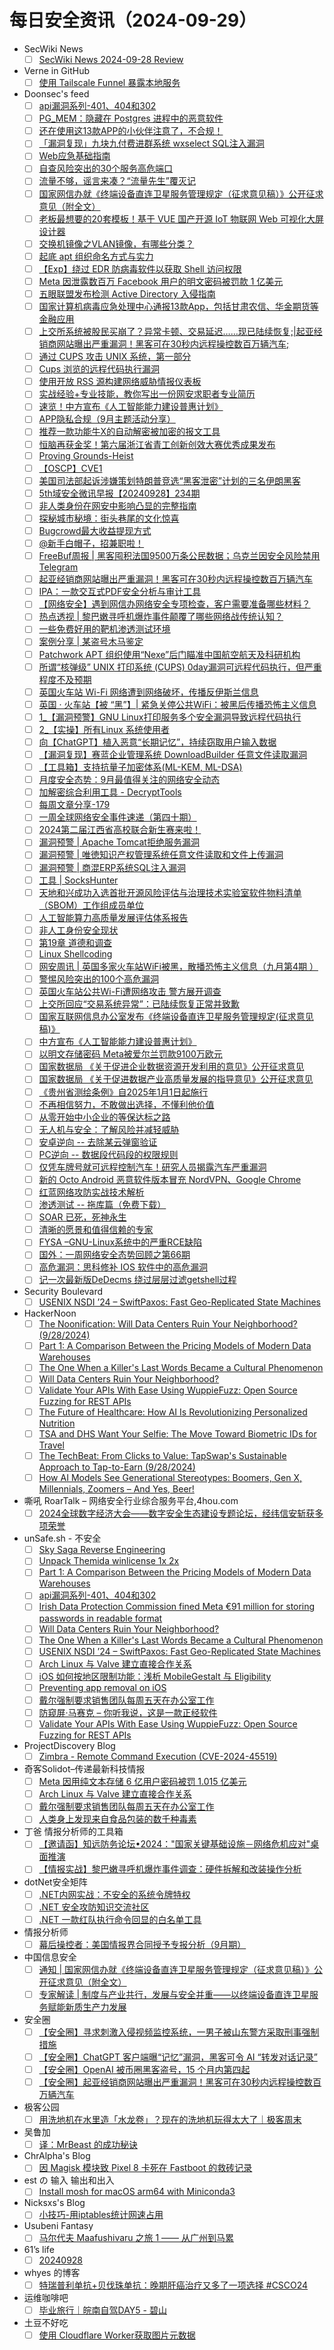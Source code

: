 # 每日安全资讯（2024-09-29）

- SecWiki News
  - [ ] [SecWiki News 2024-09-28 Review](http://www.sec-wiki.com/?2024-09-28)
- Verne in GitHub
  - [ ] [使用 Tailscale Funnel 暴露本地服务](https://blog.einverne.info/post/2024/09/tailscale-funnel.html)
- Doonsec's feed
  - [ ] [api漏洞系列-401、404和302](https://mp.weixin.qq.com/s?__biz=MzIzMTIzNTM0MA==&mid=2247495975&idx=1&sn=db6b0aefc65adf02759bda48c194704a)
  - [ ] [PG_MEM：隐藏在 Postgres 进程中的恶意软件](https://mp.weixin.qq.com/s?__biz=Mzg4OTI0MDk5MQ==&mid=2247492702&idx=1&sn=ffa275eee4f7f1dcae4fcfdbe45aec97)
  - [ ] [还在使用这13款APP的小伙伴注意了，不合规！](https://mp.weixin.qq.com/s?__biz=MzkwNjY1Mzc0Nw==&mid=2247485936&idx=1&sn=fc99d75798e7e75cc2e499e81405dfdd)
  - [ ] [「漏洞复现」九块九付费进群系统 wxselect SQL注入漏洞](https://mp.weixin.qq.com/s?__biz=MzkyNDY3MTY3MA==&mid=2247485585&idx=1&sn=c711481e190027598179924e34fcfb23)
  - [ ] [Web应急基础指南](https://mp.weixin.qq.com/s?__biz=MzkzNTYwMTk4Mw==&mid=2247487804&idx=1&sn=ab255aa57b214a1e2e1431cd5176176f)
  - [ ] [自查风险突出的30个服务高危端口](https://mp.weixin.qq.com/s?__biz=MzI0NzE4ODk1Mw==&mid=2652093674&idx=1&sn=34e082ea6b3bf7d13679cd193898cd88)
  - [ ] [流量不够，谣言来凑？“流量先生”覆灭记](https://mp.weixin.qq.com/s?__biz=MzI0NzE4ODk1Mw==&mid=2652093674&idx=2&sn=65c868e8d37b33352c644f761e3a8ade)
  - [ ] [国家网信办就《终端设备直连卫星服务管理规定（征求意见稿）》公开征求意见（附全文）](https://mp.weixin.qq.com/s?__biz=MzkwMTMyMDQ3Mw==&mid=2247594318&idx=1&sn=6c234ef84a968325d3bf1d29f56b4d58)
  - [ ] [老板最想要的20套模板！基于 VUE 国产开源 IoT 物联网 Web 可视化大屏设计器](https://mp.weixin.qq.com/s?__biz=MjM5OTA4MzA0MA==&mid=2454935246&idx=1&sn=eb459097a7ced76f096b534e943a32c2)
  - [ ] [交换机镜像之VLAN镜像，有哪些分类？](https://mp.weixin.qq.com/s?__biz=MzUyNTExOTY1Nw==&mid=2247526843&idx=1&sn=feae70f9f23a5ef6659157e319bbcb37)
  - [ ] [起底 apt 组织命名方式与实力](https://mp.weixin.qq.com/s?__biz=MzkzNDIzNDUxOQ==&mid=2247490346&idx=1&sn=eac5e4b50881cc3d02490ae47d7f7091)
  - [ ] [【Exp】绕过 EDR 防病毒软件以获取 Shell 访问权限](https://mp.weixin.qq.com/s?__biz=MzkzNDIzNDUxOQ==&mid=2247490346&idx=2&sn=e677ac0fbbe56316f33dcfe83c2faa03)
  - [ ] [Meta 因泄露数百万 Facebook 用户的明文密码被罚款 1 亿美元](https://mp.weixin.qq.com/s?__biz=MzkzNDIzNDUxOQ==&mid=2247490346&idx=3&sn=adbe62068920fc8c5d2ae55b9266beae)
  - [ ] [五眼联盟发布检测 Active Directory 入侵指南](https://mp.weixin.qq.com/s?__biz=MzkzNDIzNDUxOQ==&mid=2247490346&idx=4&sn=8fe355a62d535f2bca8514236c7acd0e)
  - [ ] [国家计算机病毒应急处理中心通报13款App，包括甘肃农信、华金期货等金融应用](https://mp.weixin.qq.com/s?__biz=MzIxMDIwODM2MA==&mid=2653930861&idx=1&sn=e85ea426b3b96507c27824c413c5e0ba)
  - [ ] [上交所系统被股民买崩了？异常卡顿、交易延迟……现已陆续恢复;|起亚经销商网站曝出严重漏洞！黑客可在30秒内远程操控数百万辆汽车;](https://mp.weixin.qq.com/s?__biz=MzAxMjE3ODU3MQ==&mid=2650601088&idx=1&sn=0c99dc169f2ebe2626e133081e85d7cb)
  - [ ] [通过 CUPS 攻击 UNIX 系统，第一部分](https://mp.weixin.qq.com/s?__biz=MzAxMjYyMzkwOA==&mid=2247516775&idx=1&sn=1c429dd0cc6fd695699505fd58713d79)
  - [ ] [Cups 浏览的远程代码执行漏洞](https://mp.weixin.qq.com/s?__biz=MzAxMjYyMzkwOA==&mid=2247516775&idx=2&sn=d362c5f08126a7cf97aaf861acbd4384)
  - [ ] [使用开放 RSS 源构建网络威胁情报仪表板](https://mp.weixin.qq.com/s?__biz=MzAxMjYyMzkwOA==&mid=2247516775&idx=3&sn=319a146cd84b3f37d4937da7af9f2abe)
  - [ ] [实战经验+专业技能，教你写出一份网安求职者专业简历](https://mp.weixin.qq.com/s?__biz=Mzg4MTg0MjQ5OA==&mid=2247486748&idx=1&sn=988b824e42ffaa7eef085b8bcbe6a77c)
  - [ ] [速览！中方宣布《人工智能能力建设普惠计划》](https://mp.weixin.qq.com/s?__biz=Mzg4MDU0NTQ4Mw==&mid=2247524095&idx=2&sn=0b55a9c17dc7c2edddaf1cfcb9e03f93)
  - [ ] [APP隐私合规（9月主题活动分享）](https://mp.weixin.qq.com/s?__biz=MzI4NzA1Nzg5OA==&mid=2247485453&idx=1&sn=2c8b9d6d6b49ae9a8c5b266730962538)
  - [ ] [推荐一款功能牛X的自动解密被加密的报文工具](https://mp.weixin.qq.com/s?__biz=MzAwMjA5OTY5Ng==&mid=2247524051&idx=1&sn=c066584777ed84baf6030fa0cea7dfc7)
  - [ ] [恒脑再获金奖！第六届浙江省青工创新创效大赛优秀成果发布](https://mp.weixin.qq.com/s?__biz=MjM5NTE0MjQyMg==&mid=2650615838&idx=1&sn=4e8c1b8b54c906ea3cf6b6f0c43c6377)
  - [ ] [Proving Grounds-Heist](https://mp.weixin.qq.com/s?__biz=Mzg4NTg5MDQ0OA==&mid=2247486821&idx=1&sn=25b134e2e91caa1b60da0c92c26531a1)
  - [ ] [【OSCP】CVE1](https://mp.weixin.qq.com/s?__biz=Mzk0MDQzNzY5NQ==&mid=2247492542&idx=1&sn=a24c7d453eb5fccf8c7187c370f6c89f)
  - [ ] [美国司法部起诉涉嫌策划特朗普竞选“黑客泄密”计划的三名伊朗黑客](https://mp.weixin.qq.com/s?__biz=MzkyMjQ5ODk5OA==&mid=2247503632&idx=1&sn=86cddaca474948cb0fae1a7f116e2aaf)
  - [ ] [5th域安全微讯早报【20240928】234期](https://mp.weixin.qq.com/s?__biz=MzkyMjQ5ODk5OA==&mid=2247503632&idx=2&sn=dc14a84b26a4f38e4cd33e887c6ef83b)
  - [ ] [非人类身份在网安中影响凸显的完整指南](https://mp.weixin.qq.com/s?__biz=MzI1NjQxMzIzMw==&mid=2247494407&idx=1&sn=60e0504bca263f2be49dddf797ba657f)
  - [ ] [探秘城市秘境：街头巷尾的文化惊喜](https://mp.weixin.qq.com/s?__biz=MzI2MjcwMTgwOQ==&mid=2247491711&idx=1&sn=f47c2e3695320091e2600af8edb31035)
  - [ ] [Bugcrowd最大收益提现方式](https://mp.weixin.qq.com/s?__biz=MzI3NzI4OTkyNw==&mid=2247489467&idx=1&sn=0a302e487380cc4dc07a083706684260)
  - [ ] [@新手白帽子，招兼职啦！](https://mp.weixin.qq.com/s?__biz=MjM5NjA0NjgyMA==&mid=2651303102&idx=1&sn=6bd3abdb7109cc66aba29c207220abb3)
  - [ ] [FreeBuf周报 | 黑客囤积法国9500万条公民数据；乌克兰因安全风险禁用Telegram](https://mp.weixin.qq.com/s?__biz=MjM5NjA0NjgyMA==&mid=2651303102&idx=2&sn=6caf65310eded2694ae5c3a9921b9623)
  - [ ] [起亚经销商网站曝出严重漏洞！黑客可在30秒内远程操控数百万辆汽车](https://mp.weixin.qq.com/s?__biz=MjM5NjA0NjgyMA==&mid=2651303102&idx=3&sn=fa91293a9b750eac95bd18ebebf9fa5e)
  - [ ] [IPA：一款交互式PDF安全分析与审计工具](https://mp.weixin.qq.com/s?__biz=MjM5NjA0NjgyMA==&mid=2651303102&idx=4&sn=8051ef2807de3fa8147b7625f1093ba6)
  - [ ] [【网络安全】遇到网信办网络安全专项检查，客户需要准备哪些材料？](https://mp.weixin.qq.com/s?__biz=MzU1Mjk3MDY1OA==&mid=2247517146&idx=1&sn=711fc1181f7ab64f40761a310e32619b)
  - [ ] [热点透视 | 黎巴嫩寻呼机爆炸事件颠覆了哪些网络战传统认知？](https://mp.weixin.qq.com/s?__biz=MzI4ODQzMzk3MA==&mid=2247489144&idx=1&sn=9d80af50cc578cccd1e6c8dcf87addf0)
  - [ ] [一些免费好用的靶机渗透测试环境](https://mp.weixin.qq.com/s?__biz=MzkxNjMwNDUxNg==&mid=2247486107&idx=1&sn=666737b180684a2c5f3185720169be56)
  - [ ] [案例分享 | 某盗号木马鉴定](https://mp.weixin.qq.com/s?__biz=Mzg3NTU3NTY0Nw==&mid=2247489214&idx=1&sn=51edabd623d80c1c8ae417f9ae4d9e6a)
  - [ ] [Patchwork APT 组织使用“Nexe”后门瞄准中国航空航天及科研机构](https://mp.weixin.qq.com/s?__biz=MzI2NzAwOTg4NQ==&mid=2649792560&idx=1&sn=93985125db1187a51f14c42dd9d69eae)
  - [ ] [所谓“核弹级” UNIX 打印系统 (CUPS) 0day漏洞可远程代码执行，但严重程度不及预期](https://mp.weixin.qq.com/s?__biz=MzI2NzAwOTg4NQ==&mid=2649792560&idx=2&sn=e47d6e8a61a4c6094ecd910ca9ceeab6)
  - [ ] [英国火车站 Wi-Fi 网络遭到网络破坏，传播反伊斯兰信息](https://mp.weixin.qq.com/s?__biz=MzI2NzAwOTg4NQ==&mid=2649792560&idx=3&sn=8cb0fc546c4fa9128643d4f388abaa0f)
  - [ ] [英国 · 火车站【被 “黑”】| 紧急关停公共WiFi：被黑后传播恐怖主义信息](https://mp.weixin.qq.com/s?__biz=Mzg2MDg0ODg1NQ==&mid=2247530424&idx=1&sn=042f9206f036fa5943deb368decbc48e)
  - [ ] [1_【漏洞预警】GNU Linux打印服务多个安全漏洞导致远程代码执行](https://mp.weixin.qq.com/s?__biz=Mzg2MDg0ODg1NQ==&mid=2247530424&idx=2&sn=49f41b8f25ca827e202d8e7e3dd4eead)
  - [ ] [2_【实操】所有Linux 系统使用者](https://mp.weixin.qq.com/s?__biz=Mzg2MDg0ODg1NQ==&mid=2247530424&idx=3&sn=36d11aec7f749f072ae7cd70ec25132b)
  - [ ] [向【ChatGPT】植入恶意“长期记忆”，持续窃取用户输入数据](https://mp.weixin.qq.com/s?__biz=Mzg2MDg0ODg1NQ==&mid=2247530424&idx=4&sn=0656e024f23b1d81f5b144ac0a03fd30)
  - [ ] [【漏洞复现】赛蓝企业管理系统 DownloadBuilder 任意文件读取漏洞](https://mp.weixin.qq.com/s?__biz=MzkyMDUwOTU1MA==&mid=2247484842&idx=1&sn=036d5aa9c7d6caf62cb2248bdcfbe568)
  - [ ] [【工具箱】支持抗量子加密体系(ML-KEM, ML-DSA)](https://mp.weixin.qq.com/s?__biz=MzUwOTc3MTQyNg==&mid=2247489736&idx=1&sn=7b5040e26361ab86518c4e3b977c15fb)
  - [ ] [月度安全态势：9月最值得关注的网络安全动态](https://mp.weixin.qq.com/s?__biz=MzI4NDY2MDMwMw==&mid=2247512714&idx=1&sn=ad837d1b0ef25c6fe8ad5a942664ff87)
  - [ ] [加解密综合利用工具 - DecryptTools](https://mp.weixin.qq.com/s?__biz=MzkyNzIxMjM3Mg==&mid=2247487616&idx=1&sn=3589134900171115807e3b882885348e)
  - [ ] [每周文章分享-179](https://mp.weixin.qq.com/s?__biz=MzI1MTQwMjYwNA==&mid=2247500700&idx=1&sn=b506f5ea72fd242ae41fb20ef206ff64)
  - [ ] [一周全球网络安全事件速递（第四十期）](https://mp.weixin.qq.com/s?__biz=MzAwNTgyODU3NQ==&mid=2651127298&idx=1&sn=c7cb4990f6285482342c29b29c55c60e)
  - [ ] [2024第二届江西省高校联合新生赛来啦！](https://mp.weixin.qq.com/s?__biz=Mzg4NzcxOTI0OQ==&mid=2247486413&idx=1&sn=f300c6c5429e2cd4ef09fe2c63059dc7)
  - [ ] [漏洞预警 | Apache Tomcat拒绝服务漏洞](https://mp.weixin.qq.com/s?__biz=MzkwMTQ0NDA1NQ==&mid=2247490796&idx=1&sn=a6123b3c3e1f7ce6772dc9a7d568ea84)
  - [ ] [漏洞预警 | 唯徳知识产权管理系统任意文件读取和文件上传漏洞](https://mp.weixin.qq.com/s?__biz=MzkwMTQ0NDA1NQ==&mid=2247490796&idx=2&sn=341b147c2dd9efefb58dcf81539ec8ec)
  - [ ] [漏洞预警 | 商混ERP系统SQL注入漏洞](https://mp.weixin.qq.com/s?__biz=MzkwMTQ0NDA1NQ==&mid=2247490796&idx=3&sn=090bd94b95dbff2dee3a5ac216a2b97e)
  - [ ] [工具 | SocksHunter](https://mp.weixin.qq.com/s?__biz=MzkwMTQ0NDA1NQ==&mid=2247490796&idx=4&sn=ec90c522bc5b9318cd736ec39d9aa1d6)
  - [ ] [天地和兴成功入选首批开源风险评估与治理技术实验室软件物料清单（SBOM）工作组成员单位](https://mp.weixin.qq.com/s?__biz=MjM5Mzk0MDE2Ng==&mid=2649608208&idx=1&sn=41968fae75fd090f8d8d953a6759b1a0)
  - [ ] [人工智能算力高质量发展评估体系报告](https://mp.weixin.qq.com/s?__biz=MjM5OTk4MDE2MA==&mid=2655256223&idx=1&sn=fffd3fbe5dd59bda2ac6da9379c11fa7)
  - [ ] [非人工身份安全现状](https://mp.weixin.qq.com/s?__biz=MjM5OTk4MDE2MA==&mid=2655256223&idx=2&sn=4c5218a30db21fa3a1e85c202b07e25b)
  - [ ] [第19章 道德和调查](https://mp.weixin.qq.com/s?__biz=Mzg3NTU1OTc3Mw==&mid=2247484389&idx=1&sn=e153047dcb33d8d0c07d93504709a260)
  - [ ] [Linux Shellcoding](https://mp.weixin.qq.com/s?__biz=MzkwOTE5MDY5NA==&mid=2247500490&idx=1&sn=d0145e780b73523fcda2a71a71261772)
  - [ ] [网安周讯 | 英国多家火车站WiFi被黑，散播恐怖主义信息（九月第4期 ）](https://mp.weixin.qq.com/s?__biz=Mzg4MjQ4MjM4OA==&mid=2247519918&idx=1&sn=c8d5672847a7eca14c7343eb74389c8b)
  - [ ] [警惕风险突出的100个高危漏洞](https://mp.weixin.qq.com/s?__biz=Mzg5OTg5OTI1NQ==&mid=2247488670&idx=1&sn=bb32ace8a9ef4d320c453c944cba4648)
  - [ ] [英国火车站公共Wi-Fi遭网络攻击 警方展开调查](https://mp.weixin.qq.com/s?__biz=MzkxNTI2NTQxOA==&mid=2247494290&idx=1&sn=d1499d66dd2a5e24d16fc87c68880a7c)
  - [ ] [上交所回应“交易系统异常”：已陆续恢复正常并致歉](https://mp.weixin.qq.com/s?__biz=MzkxNTI2NTQxOA==&mid=2247494290&idx=2&sn=39522e9b71fc917f1f1f64ce555eb392)
  - [ ] [国家互联网信息办公室发布《终端设备直连卫星服务管理规定(征求意见稿)》](https://mp.weixin.qq.com/s?__biz=MzkxNTI2NTQxOA==&mid=2247494290&idx=3&sn=8caa443a643da6d1963978925d79b031)
  - [ ] [中方宣布《人工智能能力建设普惠计划》](https://mp.weixin.qq.com/s?__biz=MzkxNTI2NTQxOA==&mid=2247494290&idx=4&sn=d5c7c9cdae2dce6f9f9b51324cf3a8c4)
  - [ ] [以明文存储密码 Meta被爱尔兰罚款9100万欧元](https://mp.weixin.qq.com/s?__biz=MzkxNTI2NTQxOA==&mid=2247494290&idx=5&sn=a0fd06e94fc32324fbcc4cda6e7e7883)
  - [ ] [国家数据局 《关于促进企业数据资源开发利用的意见》公开征求意见](https://mp.weixin.qq.com/s?__biz=MzkxNTI2NTQxOA==&mid=2247494290&idx=6&sn=b547dc0ce090ef050bfef9cba142bf59)
  - [ ] [国家数据局 《关于促进数据产业高质量发展的指导意见》公开征求意见](https://mp.weixin.qq.com/s?__biz=MzkxNTI2NTQxOA==&mid=2247494290&idx=7&sn=11d99bc585ad663e7af30e690e2b9141)
  - [ ] [《贵州省测绘条例》自2025年1月1日起施行](https://mp.weixin.qq.com/s?__biz=MzkxNTI2NTQxOA==&mid=2247494290&idx=8&sn=7544eb01b1d173df49c430d9c79c6927)
  - [ ] [不再相信努力，不敢做出选择，不懂利他价值](https://mp.weixin.qq.com/s?__biz=MzUzNjkxODE5MA==&mid=2247486959&idx=1&sn=20c30a27cddbb45e2efae9c2127dbc11)
  - [ ] [从零开始中小企业的等保达标之路](https://mp.weixin.qq.com/s?__biz=Mzg4NDc0Njk1MQ==&mid=2247486330&idx=1&sn=a10d12f29b772e09e55b611fc5234d30)
  - [ ] [无人机与安全：了解风险并减轻威胁](https://mp.weixin.qq.com/s?__biz=Mzk0MzY1NDc2MA==&mid=2247484114&idx=1&sn=39fcb9189ef15cbdd99c05c06f46d8dc)
  - [ ] [安卓逆向 -- 去除某云弹窗验证](https://mp.weixin.qq.com/s?__biz=MzA4MzgzNTU5MA==&mid=2652036172&idx=1&sn=ce3850fd2b4b60969e9c6c369b5937e5)
  - [ ] [PC逆向 -- 数据段代码段的权限规则](https://mp.weixin.qq.com/s?__biz=MzA4MzgzNTU5MA==&mid=2652036172&idx=2&sn=fe3cb601b141e0c0b8510c3e4e81c7ce)
  - [ ] [仅凭车牌号就可远程控制汽车！研究人员揭露汽车严重漏洞](https://mp.weixin.qq.com/s?__biz=MzA5ODA0NDE2MA==&mid=2649786965&idx=1&sn=9d5d6532dfa21eebce12d91147a0581d)
  - [ ] [新的 Octo Android 恶意软件版本冒充 NordVPN、Google Chrome](https://mp.weixin.qq.com/s?__biz=Mzg3ODY0NTczMA==&mid=2247491219&idx=1&sn=4475e6cbc11d53f6eb56697d3e97751b)
  - [ ] [红蓝网络攻防实战技术解析](https://mp.weixin.qq.com/s?__biz=MzI4MDQ5MjY1Mg==&mid=2247514262&idx=1&sn=c81733811765e37c946eeb94f129e17a)
  - [ ] [渗透测试 -- 拖库篇（免费下载）](https://mp.weixin.qq.com/s?__biz=MzI4MDQ5MjY1Mg==&mid=2247514262&idx=2&sn=b035cc061a22bb0a7b6147815301652b)
  - [ ] [SOAR 已死，死神永生](https://mp.weixin.qq.com/s?__biz=Mzg3NTUzOTg3NA==&mid=2247513891&idx=1&sn=e5e7848837558c1808c3c5350d0d4c63)
  - [ ] [清晰的愿景和值得信赖的专家](https://mp.weixin.qq.com/s?__biz=Mzg2NjY2MTI3Mg==&mid=2247497246&idx=1&sn=bd32f3964aac544bd32aa60b1287a989)
  - [ ] [FYSA –GNU-Linux系统中的严重RCE缺陷](https://mp.weixin.qq.com/s?__biz=Mzg2NjY2MTI3Mg==&mid=2247497246&idx=2&sn=245d6a5e964aedf66d4cfbed2adcfd85)
  - [ ] [国外：一周网络安全态势回顾之第66期](https://mp.weixin.qq.com/s?__biz=MzA5MzU5MzQzMA==&mid=2652111095&idx=1&sn=3a35e038700618f6da40ebb339fe75d3)
  - [ ] [高危漏洞：思科修补 IOS 软件中的高危漏洞](https://mp.weixin.qq.com/s?__biz=MzA5MzU5MzQzMA==&mid=2652111095&idx=2&sn=5a90bb275b25a3fa20da73c1c6ee5bc6)
  - [ ] [记一次最新版DeDecms 绕过层层过滤getshell过程](https://mp.weixin.qq.com/s?__biz=MzU2NDY2OTU4Nw==&mid=2247516396&idx=1&sn=af08d004643aacb513ca28de59e897d1)
- Security Boulevard
  - [ ] [USENIX NSDI ’24 – SwiftPaxos: Fast Geo-Replicated State Machines](https://securityboulevard.com/2024/09/usenix-nsdi-24-swiftpaxos-fast-geo-replicated-state-machines/)
- HackerNoon
  - [ ] [The Noonification: Will Data Centers Ruin Your Neighborhood? (9/28/2024)](https://hackernoon.com/9-28-2024-noonification?source=rss)
  - [ ] [Part 1: A Comparison Between the Pricing Models of Modern Data Warehouses](https://hackernoon.com/part-1-a-comparison-between-the-pricing-models-of-modern-data-warehouses?source=rss)
  - [ ] [The One When a Killer's Last Words Became a Cultural Phenomenon](https://hackernoon.com/the-one-when-a-killers-last-words-became-a-cultural-phenomenon?source=rss)
  - [ ] [Will Data Centers Ruin Your Neighborhood?](https://hackernoon.com/will-data-centers-ruin-your-neighborhood?source=rss)
  - [ ] [Validate Your APIs With Ease Using WuppieFuzz: Open Source Fuzzing for REST APIs](https://hackernoon.com/validate-your-apis-with-ease-using-wuppiefuzz-open-source-fuzzing-for-rest-apis?source=rss)
  - [ ] [The Future of Healthcare: How AI Is Revolutionizing Personalized Nutrition](https://hackernoon.com/the-future-of-healthcare-how-ai-is-revolutionizing-personalized-nutrition?source=rss)
  - [ ] [TSA and DHS Want Your Selfie: The Move Toward Biometric IDs for Travel](https://hackernoon.com/tsa-and-dhs-want-your-selfie-the-move-toward-biometric-ids-for-travel?source=rss)
  - [ ] [The TechBeat: From Clicks to Value: TapSwap's Sustainable Approach to Tap-to-Earn (9/28/2024)](https://hackernoon.com/9-28-2024-techbeat?source=rss)
  - [ ] [How AI Models See Generational Stereotypes: Boomers, Gen X, Millennials, Zoomers – And Yes, Beer!](https://hackernoon.com/how-ai-models-see-generational-stereotypes-boomers-gen-x-millennials-zoomers-and-yes-beer?source=rss)
- 嘶吼 RoarTalk – 网络安全行业综合服务平台,4hou.com
  - [ ] [2024全球数字经济大会——数字安全生态建设专题论坛，经纬信安斩获多项荣誉](https://www.4hou.com/posts/ZgWv)
- unSafe.sh - 不安全
  - [ ] [Sky Saga Reverse Engineering](https://buaq.net/go-264634.html)
  - [ ] [Unpack Themida winlicense 1x 2x](https://buaq.net/go-264635.html)
  - [ ] [Part 1: A Comparison Between the Pricing Models of Modern Data Warehouses](https://buaq.net/go-264638.html)
  - [ ] [api漏洞系列-401、404和302](https://buaq.net/go-264647.html)
  - [ ] [Irish Data Protection Commission fined Meta €91 million for storing passwords in readable format](https://buaq.net/go-264637.html)
  - [ ] [Will Data Centers Ruin Your Neighborhood?](https://buaq.net/go-264640.html)
  - [ ] [The One When a Killer's Last Words Became a Cultural Phenomenon](https://buaq.net/go-264639.html)
  - [ ] [USENIX NSDI ’24 – SwiftPaxos: Fast Geo-Replicated State Machines](https://buaq.net/go-264649.html)
  - [ ] [Arch Linux 与 Valve 建立直接合作关系](https://buaq.net/go-264614.html)
  - [ ] [iOS 如何按地区限制功能：浅析 MobileGestalt 与 Eligibility](https://buaq.net/go-264621.html)
  - [ ] [Preventing app removal on iOS](https://buaq.net/go-264622.html)
  - [ ] [戴尔强制要求销售团队每周五天在办公室工作](https://buaq.net/go-264615.html)
  - [ ] [防窥屏·马赛克 – 你听我说，这是一款正经软件](https://buaq.net/go-264613.html)
  - [ ] [Validate Your APIs With Ease Using WuppieFuzz: Open Source Fuzzing for REST APIs](https://buaq.net/go-264641.html)
- ProjectDiscovery Blog
  - [ ] [Zimbra - Remote Command Execution (CVE-2024-45519)](https://blog.projectdiscovery.io/zimbra-remote-code-execution/)
- 奇客Solidot–传递最新科技情报
  - [ ] [Meta 因用纯文本存储 6 亿用户密码被罚 1.015 亿美元](https://www.solidot.org/story?sid=79372)
  - [ ] [Arch Linux 与 Valve 建立直接合作关系](https://www.solidot.org/story?sid=79371)
  - [ ] [戴尔强制要求销售团队每周五天在办公室工作](https://www.solidot.org/story?sid=79370)
  - [ ] [人类身上发现来自食品包装的数千种毒素](https://www.solidot.org/story?sid=79369)
- 丁爸 情报分析师的工具箱
  - [ ] [【邀请函】知远防务论坛•2024："国家关键基础设施－网络危机应对"桌面推演](https://mp.weixin.qq.com/s?__biz=MzI2MTE0NTE3Mw==&mid=2651146383&idx=1&sn=a3908a55f95f72e6a463ab0f420fdade&chksm=f1af3fb5c6d8b6a304173c4b04495b348cc5a8541b4bbb10360ce7f5760b833a8cd82b2197a5&scene=58&subscene=0#rd)
  - [ ] [【情报实战】黎巴嫩寻呼机爆炸事件调查：硬件拆解和改装操作分析](https://mp.weixin.qq.com/s?__biz=MzI2MTE0NTE3Mw==&mid=2651146383&idx=2&sn=908625771b7cf78d10dcebb9861ab289&chksm=f1af3fb5c6d8b6a364633ee0c9e2e8fea9ea675fc2f4977ac9bf44ac5f7b9d66f9cdd0bbe63a&scene=58&subscene=0#rd)
- dotNet安全矩阵
  - [ ] [.NET内网实战：不安全的系统令牌特权](https://mp.weixin.qq.com/s?__biz=MzUyOTc3NTQ5MA==&mid=2247495620&idx=1&sn=aa00a0d1f8bb2269ff7b606039484958&chksm=fa594129cd2ec83fb548863ffb6af450870aef4544f872a71e2b3eaa00a0cee89ab9df33b53e&scene=58&subscene=0#rd)
  - [ ] [.NET 安全攻防知识交流社区](https://mp.weixin.qq.com/s?__biz=MzUyOTc3NTQ5MA==&mid=2247495620&idx=2&sn=6af94d1b1bf35f5f142ac83d780b5992&chksm=fa594129cd2ec83f7dbb5efd17f9f95d342f0823445bd1ab1c29a7e40706c31ab7bf0aafc187&scene=58&subscene=0#rd)
  - [ ] [.NET 一款红队执行命令回显的白名单工具](https://mp.weixin.qq.com/s?__biz=MzUyOTc3NTQ5MA==&mid=2247495620&idx=3&sn=1ea46adb7abd382554474dafcf470f3d&chksm=fa594129cd2ec83fca88b92b2ccbf468aef7556f92a5cc67bf8e28cb79ca23141d2065d9ceb8&scene=58&subscene=0#rd)
- 情报分析师
  - [ ] [幕后操控者：美国情报界合同授予专报分析（9月期）](https://mp.weixin.qq.com/s?__biz=MzA3Mjc1MTkwOA==&mid=2650555758&idx=1&sn=ddd5c646015b201375147081ae800b73&chksm=87116b25b066e2338adc4b0e1eb8fc10138d7ff31711fea766e324eaf41e7e9e059da69aceed&scene=58&subscene=0#rd)
- 中国信息安全
  - [ ] [通知 | 国家网信办就《终端设备直连卫星服务管理规定（征求意见稿）》公开征求意见（附全文）](https://mp.weixin.qq.com/s?__biz=MzA5MzE5MDAzOA==&mid=2664226351&idx=1&sn=e6dfe57c2155d74329c4d0c4b09ea561&chksm=8b59dcd6bc2e55c0bb78724d5e2d92b06bdd0f237d4ec3ead2f91b899275856dbeabaec673b0&scene=58&subscene=0#rd)
  - [ ] [专家解读 | 制度与产业共行，发展与安全并重——以终端设备直连卫星服务赋能新质生产力发展](https://mp.weixin.qq.com/s?__biz=MzA5MzE5MDAzOA==&mid=2664226351&idx=2&sn=00352313aaf91ff692c89a866cfc24e3&chksm=8b59dcd6bc2e55c07d0eb28064e2a2b615c3589ee69519d9ac4264f5815dc6043da8f01e829a&scene=58&subscene=0#rd)
- 安全圈
  - [ ] [【安全圈】寻求刺激入侵视频监控系统，一男子被山东警方采取刑事强制措施](https://mp.weixin.qq.com/s?__biz=MzIzMzE4NDU1OQ==&mid=2652064747&idx=1&sn=fe44287b6e0a4beac09f4f9d56e77faa&chksm=f36e67abc419eebd03ce06fff8f7c2a2d73416f50362f9005715217c13d189148f527f310d92&scene=58&subscene=0#rd)
  - [ ] [【安全圈】ChatGPT 客户端曝“记忆”漏洞，黑客可令 AI “转发对话记录”](https://mp.weixin.qq.com/s?__biz=MzIzMzE4NDU1OQ==&mid=2652064747&idx=2&sn=794aa8ee4f38945f6c525525ffa0fcf1&chksm=f36e67abc419eebd4c6abf786ab80ae28d1d0f727283f05add4aa4ea22224aea23ccf3f15642&scene=58&subscene=0#rd)
  - [ ] [【安全圈】OpenAI 被币圈黑客盗号，15 个月内第四起](https://mp.weixin.qq.com/s?__biz=MzIzMzE4NDU1OQ==&mid=2652064747&idx=3&sn=e4142fa9f4eda9b5c369a8654b2163db&chksm=f36e67abc419eebdcffbd895bd53522f9f033139a8087730a91c1e0a9c932d756233aa0b7859&scene=58&subscene=0#rd)
  - [ ] [【安全圈】起亚经销商网站曝出严重漏洞！黑客可在30秒内远程操控数百万辆汽车](https://mp.weixin.qq.com/s?__biz=MzIzMzE4NDU1OQ==&mid=2652064747&idx=4&sn=0ad8e79bc37793bdec4e27ceccd86183&chksm=f36e67abc419eebd1f227c0320e2024d7e1443e23e6e656cc7b8c73ea12037871637df6270d4&scene=58&subscene=0#rd)
- 极客公园
  - [ ] [用洗地机在水里造「水龙卷」？现在的洗地机玩得太大了｜极客周末](https://mp.weixin.qq.com/s?__biz=MTMwNDMwODQ0MQ==&mid=2653055910&idx=1&sn=dabebfe7ac1e7a8408f0020edba59830&chksm=7e57161049209f06fa22c57c9cce15b9ff01d0fbff9d605f56c4bef29e0f237594450188f62f&scene=58&subscene=0#rd)
- 吴鲁加
  - [ ] [译：MrBeast 的成功秘诀](https://mp.weixin.qq.com/s?__biz=Mzg5NDY4ODM1MA==&mid=2247484868&idx=1&sn=2906077d29c11c9134344a6df262ff28&chksm=c01a88f5f76d01e3d740cee0aebf620374891f16fb73c831aa378a3e8764449c96f7a8fe225e&scene=58&subscene=0#rd)
- ChrAlpha's Blog
  - [ ] [因 Magisk 模块致 Pixel 8 卡死在 Fastboot 的救砖记录](https://blog.ichr.me/post/pixel-stuck-in-fastboot-magisk-module/)
- est の 输入 输出和出入
  - [ ] [Install mosh for macOS arm64 with Miniconda3](https://blog.est.im/2024/stdout-20)
- Nicksxs's Blog
  - [ ] [小技巧-用iptables统计网速占用](https://nicksxs.me/2024/09/28/%E5%B0%8F%E6%8A%80%E5%B7%A7-%E7%94%A8iptables%E7%BB%9F%E8%AE%A1%E7%BD%91%E9%80%9F%E5%8D%A0%E7%94%A8/)
- Usubeni Fantasy
  - [ ] [马尔代夫 Maafushivaru 之旅 1 —— 从广州到马累](https://ssshooter.com/outrigger-maldives-maafushivaru-1/)
- 61’s life
  - [ ] [20240928](https://61.life/2024/0928)
- whyes 的博客
  - [ ] [特瑞普利单抗+贝伐珠单抗：晚期肝癌治疗又多了一项选择 #CSCO24](http://whyes.org/2024/hepatorch-toripalimab-bev-hcc)
- 运维咖啡吧
  - [ ] [毕业旅行｜皖南自驾DAY5 - 碧山](https://blog.ops-coffee.cn/r/china-travel-layoff-trip-day5-yixian-bishan)
- 土豆不好吃
  - [ ] [使用 Cloudflare Worker获取图片元数据](https://dmesg.app/worker-image-metadata.html)

